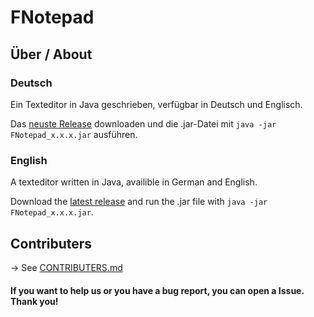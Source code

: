 # FNotepad

## Über / About

### Deutsch

Ein Texteditor in Java geschrieben, verfügbar in Deutsch und Englisch.

Das [neuste Release][1] downloaden und die .jar-Datei mit `java -jar FNotepad_x.x.x.jar` ausführen.

### English

A texteditor written in Java, availible in German and English.

Download the [latest release][1] and run the .jar file with `java -jar FNotepad_x.x.x.jar`.



## Contributers

-> See [CONTRIBUTERS.md][2]


#### If you want to help us or you have a bug report, you can open a Issue. Thank you!


[1]: https://github.com/fantastic-octo-garbanzo/FNotepad/tree/main/release/latest
[2]: https://github.com/fantastic-octo-garbanzo/FNotepad/blob/main/CONTRIBUTERS.md

